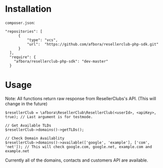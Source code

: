 # Installation
`composer.json`:
```
"repositories": [
      {
          "type": "vcs",
          "url":  "https://github.com/afbora/resellerclub-php-sdk.git"
      }
  ],
  "require": {
    "afbora/resellerclub-php-sdk": "dev-master"
  }
  ```

# Usage
Note: All functions return raw response from ResellerClubs's API. (This will change in the future)
```
$resellerClub = \afbora\ResellerClub\ResellerClub(<userId>, <apiKey>, true); // Last argument is for testmode.

// Get Available TLDs
$resellerClub->domains()->getTLDs();

// Check Domain Availablity
$resellerClub->domains()->available(['google', 'example'], ['com', 'net']); // This will check google.com, google.net, example.com and example.net
```

Currently all of the domains, contacts and customers API are available.
